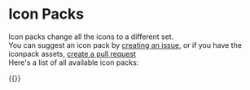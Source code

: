# Icon Packs

Icon packs change all the icons to a different set.  
You can suggest an icon pack by [creating an issue](https://github.com/nexpid/VendettaThemesPlus/issues/new/choose), or if you have the iconpack assets, [create a pull request](https://github.com/nexpid/VendettaThemesPlus/compare)  
Here's a list of all available icon packs:

{{}}

